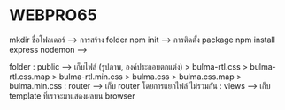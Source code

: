# WEBPRO65

mkdir ชื่อโฟลเดอร์ --> การสร้าง folder
npm init --> การติดตั้ง package
npm install express
nodemon --> 



folder 
: public --> เก็บไฟล์ (รูปภาพ, องค์ประกอบตกแต่ง)
    > bulma-rtl.css
    > bulma-rtl.css.map
    > bulma-rtl.min.css
    > bulma.css
    > bulma.css.map
    > bulma.min.css
: router --> เก็บ router โดยการแยกไฟล์ ไม่รวมกัน
: views --> เก็บ template ที่เราจะมาแสดงผลบน browser

